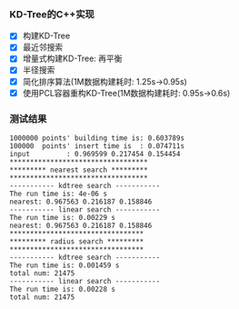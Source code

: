 ### KD-Tree的C++实现

- [x] 构建KD-Tree
- [x] 最近邻搜索
- [x] 增量式构建KD-Tree: 再平衡
- [x] 半径搜索
- [x] 简化排序算法(1M数据构建耗时: 1.25s->0.95s)
- [x] 使用PCL容器重构KD-Tree(1M数据构建耗时: 0.95s->0.6s)

### 测试结果
```
1000000 points' building time is: 0.603789s
100000  points' insert time is  : 0.074711s
input         : 0.969599 0.217454 0.154454
**********************************
********* nearest search *********
**********************************
----------- kdtree search -----------
The run time is: 4e-06 s
nearest: 0.967563 0.216187 0.158846
----------- linear search -----------
The run time is: 0.00229 s
nearest: 0.967563 0.216187 0.158846
*********************************
********* radius search *********
*********************************
----------- kdtree search -----------
The run time is: 0.001459 s
total num: 21475
----------- linear search -----------
The run time is: 0.00228 s
total num: 21475
```
